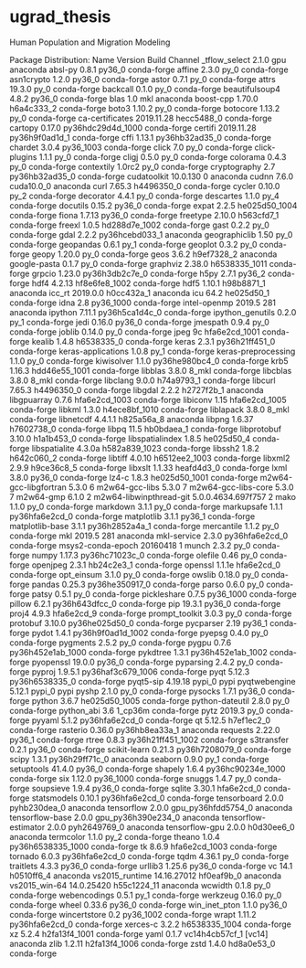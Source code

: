 # ugrad_thesis
Human Population and Migration Modeling

Package Distribution:
Name                    Version                   Build  Channel
_tflow_select             2.1.0                       gpu    anaconda
absl-py                   0.8.1                    py36_0    conda-forge
affine                    2.3.0                      py_0    conda-forge
asn1crypto                1.2.0                    py36_0    conda-forge
astor                     0.7.1                      py_0    conda-forge
attrs                     19.3.0                     py_0    conda-forge
backcall                  0.1.0                      py_0    conda-forge
beautifulsoup4            4.8.2                    py36_0    conda-forge
blas                      1.0                         mkl    anaconda
boost-cpp                 1.70.0               h6a4c333_2    conda-forge
boto3                     1.10.2                     py_0    conda-forge
botocore                  1.13.2                     py_0    conda-forge
ca-certificates           2019.11.28           hecc5488_0    conda-forge
cartopy                   0.17.0          py36hdc29d4d_1000    conda-forge
certifi                   2019.11.28       py36h9f0ad1d_1    conda-forge
cffi                      1.13.1           py36hb32ad35_0    conda-forge
chardet                   3.0.4                 py36_1003    conda-forge
click                     7.0                        py_0    conda-forge
click-plugins             1.1.1                      py_0    conda-forge
cligj                     0.5.0                      py_0    conda-forge
colorama                  0.4.3                      py_0    conda-forge
contextily                1.0rc2                     py_0    conda-forge
cryptography              2.7              py36hb32ad35_0    conda-forge
cudatoolkit               10.0.130                      0    anaconda
cudnn                     7.6.0                cuda10.0_0    anaconda
curl                      7.65.3               h4496350_0    conda-forge
cycler                    0.10.0                     py_2    conda-forge
decorator                 4.4.1                      py_0    conda-forge
descartes                 1.1.0                      py_4    conda-forge
docutils                  0.15.2                   py36_0    conda-forge
expat                     2.2.5             he025d50_1004    conda-forge
fiona                     1.7.13                   py36_0    conda-forge
freetype                  2.10.0               h563cfd7_1    conda-forge
freexl                    1.0.5             hd288d7e_1002    conda-forge
gast                      0.2.2                      py_0    conda-forge
gdal                      2.2.2            py36hcebd033_1    anaconda
geographiclib             1.50                       py_0    conda-forge
geopandas                 0.6.1                      py_1    conda-forge
geoplot                   0.3.2                      py_0    conda-forge
geopy                     1.20.0                     py_0    conda-forge
geos                      3.6.2                h9ef7328_2    anaconda
google-pasta              0.1.7                      py_0    conda-forge
graphviz                  2.38.0            h6538335_1011    conda-forge
grpcio                    1.23.0           py36h3db2c7e_0    conda-forge
h5py                      2.7.1                    py36_2    conda-forge
hdf4                      4.2.13            hf8e6fe8_1002    conda-forge
hdf5                      1.10.1               h98b8871_1    anaconda
icc_rt                    2019.0.0             h0cc432a_1    anaconda
icu                       64.2                 he025d50_1    conda-forge
idna                      2.8                   py36_1000    conda-forge
intel-openmp              2019.5                      281    anaconda
ipython                   7.11.1           py36h5ca1d4c_0    conda-forge
ipython_genutils          0.2.0                      py_1    conda-forge
jedi                      0.16.0                   py36_0    conda-forge
jmespath                  0.9.4                      py_0    conda-forge
joblib                    0.14.0                     py_0    conda-forge
jpeg                      9c                hfa6e2cd_1001    conda-forge
kealib                    1.4.8                h6538335_0    conda-forge
keras                     2.3.1            py36h21ff451_0    conda-forge
keras-applications        1.0.8                      py_1    conda-forge
keras-preprocessing       1.1.0                      py_0    conda-forge
kiwisolver                1.1.0            py36he980bc4_0    conda-forge
krb5                      1.16.3            hdd46e55_1001    conda-forge
libblas                   3.8.0                     8_mkl    conda-forge
libcblas                  3.8.0                     8_mkl    conda-forge
libclang                  9.0.0                h74a9793_1    conda-forge
libcurl                   7.65.3               h4496350_0    conda-forge
libgdal                   2.2.2                h2727f2b_1    anaconda
libgpuarray               0.7.6             hfa6e2cd_1003    conda-forge
libiconv                  1.15              hfa6e2cd_1005    conda-forge
libkml                    1.3.0             h4ece8bf_1010    conda-forge
liblapack                 3.8.0                     8_mkl    conda-forge
libnetcdf                 4.4.1.1              h825a56a_8    anaconda
libpng                    1.6.37               h7602738_0    conda-forge
libpq                     11.5                 hb0bdaea_1    conda-forge
libprotobuf               3.10.0               h1a1b453_0    conda-forge
libspatialindex           1.8.5                he025d50_4    conda-forge
libspatialite             4.3.0a            h582a839_1023    conda-forge
libssh2                   1.8.2                h642c060_2    conda-forge
libtiff                   4.0.10            h6512ee2_1003    conda-forge
libxml2                   2.9.9                h9ce36c8_5    conda-forge
libxslt                   1.1.33               heafd4d3_0    conda-forge
lxml                      3.8.0                    py36_0    conda-forge
lz4-c                     1.8.3             he025d50_1001    conda-forge
m2w64-gcc-libgfortran     5.3.0                         6
m2w64-gcc-libs            5.3.0                         7
m2w64-gcc-libs-core       5.3.0                         7
m2w64-gmp                 6.1.0                         2
m2w64-libwinpthread-git   5.0.0.4634.697f757               2
mako                      1.1.0                      py_0    conda-forge
markdown                  3.1.1                      py_0    conda-forge
markupsafe                1.1.1            py36hfa6e2cd_0    conda-forge
matplotlib                3.1.1                    py36_1    conda-forge
matplotlib-base           3.1.1            py36h2852a4a_1    conda-forge
mercantile                1.1.2                      py_0    conda-forge
mkl                       2019.5                      281    anaconda
mkl-service               2.3.0            py36hfa6e2cd_0    conda-forge
msys2-conda-epoch         20160418                      1
munch                     2.3.2                      py_0    conda-forge
numpy                     1.17.3           py36hc71023c_0    conda-forge
olefile                   0.46                       py_0    conda-forge
openjpeg                  2.3.1                hb24c2e3_1    conda-forge
openssl                   1.1.1e               hfa6e2cd_0    conda-forge
opt_einsum                3.1.0                      py_0    conda-forge
owslib                    0.18.0                     py_0    conda-forge
pandas                    0.25.3           py36he350917_0    conda-forge
parso                     0.6.0                      py_0    conda-forge
patsy                     0.5.1                      py_0    conda-forge
pickleshare               0.7.5                 py36_1000    conda-forge
pillow                    6.2.1            py36h643dfcc_0    conda-forge
pip                       19.3.1                   py36_0    conda-forge
proj4                     4.9.3                hfa6e2cd_9    conda-forge
prompt_toolkit            3.0.3                      py_0    conda-forge
protobuf                  3.10.0           py36he025d50_0    conda-forge
pycparser                 2.19                     py36_1    conda-forge
pydot                     1.4.1           py36h9f0ad1d_1002    conda-forge
pyepsg                    0.4.0                      py_0    conda-forge
pygments                  2.5.2                      py_0    conda-forge
pygpu                     0.7.6           py36h452e1ab_1000    conda-forge
pykdtree                  1.3.1           py36h452e1ab_1002    conda-forge
pyopenssl                 19.0.0                   py36_0    conda-forge
pyparsing                 2.4.2                      py_0    conda-forge
pyproj                    1.9.5.1         py36haf3c679_1006    conda-forge
pyqt                      5.12.3           py36h6538335_0    conda-forge
pyqt5-sip                 4.19.18                  pypi_0    pypi
pyqtwebengine             5.12.1                   pypi_0    pypi
pyshp                     2.1.0                      py_0    conda-forge
pysocks                   1.7.1                    py36_0    conda-forge
python                    3.6.7             he025d50_1005    conda-forge
python-dateutil           2.8.0                      py_0    conda-forge
python_abi                3.6                     1_cp36m    conda-forge
pytz                      2019.3                     py_0    conda-forge
pyyaml                    5.1.2            py36hfa6e2cd_0    conda-forge
qt                        5.12.5               h7ef1ec2_0    conda-forge
rasterio                  0.36.0           py36hb8ea33a_1    anaconda
requests                  2.22.0                   py36_1    conda-forge
rtree                     0.8.3           py36h21ff451_1002    conda-forge
s3transfer                0.2.1                    py36_0    conda-forge
scikit-learn              0.21.3           py36h7208079_0    conda-forge
scipy                     1.3.1            py36h29ff71c_0    anaconda
seaborn                   0.9.0                      py_1    conda-forge
setuptools                41.4.0                   py36_0    conda-forge
shapely                   1.6.4           py36hc90234e_1000    conda-forge
six                       1.12.0                py36_1000    conda-forge
snuggs                    1.4.7                      py_0    conda-forge
soupsieve                 1.9.4                    py36_0    conda-forge
sqlite                    3.30.1               hfa6e2cd_0    conda-forge
statsmodels               0.10.1           py36hfa6e2cd_0    conda-forge
tensorboard               2.0.0              pyhb230dea_0    anaconda
tensorflow                2.0.0           gpu_py36hfdd5754_0    anaconda
tensorflow-base           2.0.0           gpu_py36h390e234_0    anaconda
tensorflow-estimator      2.0.0              pyh2649769_0    anaconda
tensorflow-gpu            2.0.0                h0d30ee6_0    anaconda
termcolor                 1.1.0                      py_2    conda-forge
theano                    1.0.4           py36h6538335_1000    conda-forge
tk                        8.6.9             hfa6e2cd_1003    conda-forge
tornado                   6.0.3            py36hfa6e2cd_0    conda-forge
tqdm                      4.36.1                     py_0    conda-forge
traitlets                 4.3.3                    py36_0    conda-forge
urllib3                   1.25.6                   py36_0    conda-forge
vc                        14.1                 h0510ff6_4    anaconda
vs2015_runtime            14.16.27012          hf0eaf9b_0    anaconda
vs2015_win-64             14.0.25420          h55c1224_11    anaconda
wcwidth                   0.1.8                      py_0    conda-forge
webencodings              0.5.1                      py_1    conda-forge
werkzeug                  0.16.0                     py_0    conda-forge
wheel                     0.33.6                   py36_0    conda-forge
win_inet_pton             1.1.0                    py36_0    conda-forge
wincertstore              0.2                   py36_1002    conda-forge
wrapt                     1.11.2           py36hfa6e2cd_0    conda-forge
xerces-c                  3.2.2             h6538335_1004    conda-forge
xz                        5.2.4             h2fa13f4_1001    conda-forge
yaml                      0.1.7            vc14h4cb57cf_1  [vc14]  anaconda
zlib                      1.2.11            h2fa13f4_1006    conda-forge
zstd                      1.4.0                hd8a0e53_0    conda-forge
